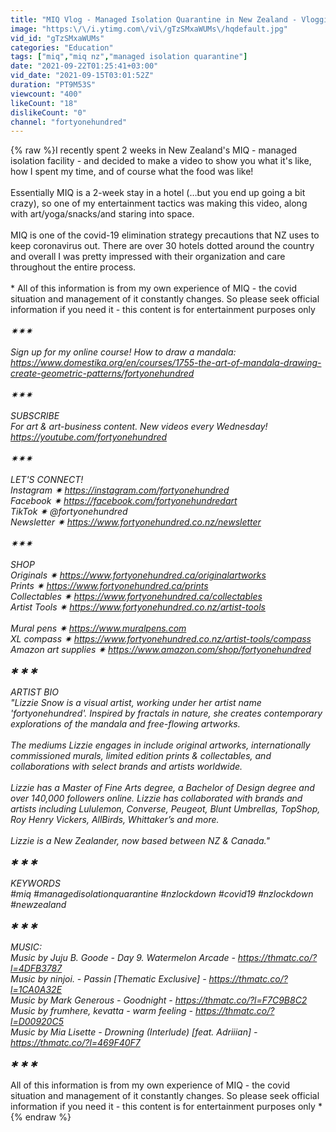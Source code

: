 ```yaml
---
title: "MIQ Vlog - Managed Isolation Quarantine in New Zealand - Vlogging my 2-week hotel MIQ stay in NZ"
image: "https:\/\/i.ytimg.com\/vi\/gTzSMxaWUMs\/hqdefault.jpg"
vid_id: "gTzSMxaWUMs"
categories: "Education"
tags: ["miq","miq nz","managed isolation quarantine"]
date: "2021-09-22T01:25:41+03:00"
vid_date: "2021-09-15T03:01:52Z"
duration: "PT9M53S"
viewcount: "400"
likeCount: "18"
dislikeCount: "0"
channel: "fortyonehundred"
---
```

{% raw %}I recently spent 2 weeks in New Zealand's MIQ - managed isolation facility - and decided to make a video to show you what it's like, how I spent my time, and of course what the food was like!<br /><br />Essentially MIQ is a 2-week stay in a hotel (…but you end up going a bit crazy), so one of my entertainment tactics was making this video, along with art/yoga/snacks/and staring into space.<br /><br />MIQ is one of the covid-19 elimination strategy precautions that NZ uses to keep coronavirus out. There are over 30 hotels dotted around the country and overall I was pretty impressed with their organization and care throughout the entire process.<br /><br />* All of this information is from my own experience of MIQ - the covid situation and management of it constantly changes. So please seek official information if you need it - this content is for entertainment purposes only *<br /><br />✷✷✷<br /><br />Sign up for my online course! How to draw a mandala: <a rel="nofollow" target="blank" href="https://www.domestika.org/en/courses/1755-the-art-of-mandala-drawing-create-geometric-patterns/fortyonehundred">https://www.domestika.org/en/courses/1755-the-art-of-mandala-drawing-create-geometric-patterns/fortyonehundred</a><br /><br />✷✷✷<br /><br />SUBSCRIBE<br />For art &amp; art-business content. New videos every Wednesday!<br /><a rel="nofollow" target="blank" href="https://youtube.com/fortyonehundred">https://youtube.com/fortyonehundred</a><br /><br />✷✷✷<br /><br />LET'S CONNECT!<br />Instagram ✷ <a rel="nofollow" target="blank" href="https://instagram.com/fortyonehundred">https://instagram.com/fortyonehundred</a><br />Facebook ✷ <a rel="nofollow" target="blank" href="https://facebook.com/fortyonehundredart">https://facebook.com/fortyonehundredart</a><br />TikTok ✷ @fortyonehundred<br />Newsletter  ✷ <a rel="nofollow" target="blank" href="https://www.fortyonehundred.co.nz/newsletter">https://www.fortyonehundred.co.nz/newsletter</a><br /><br />✷✷✷<br /><br />SHOP<br />Originals ✷ <a rel="nofollow" target="blank" href="https://www.fortyonehundred.ca/originalartworks">https://www.fortyonehundred.ca/originalartworks</a><br />Prints ✷ <a rel="nofollow" target="blank" href="https://www.fortyonehundred.ca/prints">https://www.fortyonehundred.ca/prints</a><br />Collectables ✷ <a rel="nofollow" target="blank" href="https://www.fortyonehundred.ca/collectables">https://www.fortyonehundred.ca/collectables</a><br />Artist Tools ✷ <a rel="nofollow" target="blank" href="https://www.fortyonehundred.co.nz/artist-tools">https://www.fortyonehundred.co.nz/artist-tools</a><br /><br />Mural pens ✷ <a rel="nofollow" target="blank" href="https://www.muralpens.com">https://www.muralpens.com</a><br />XL compass ✷ <a rel="nofollow" target="blank" href="https://www.fortyonehundred.co.nz/artist-tools/compass">https://www.fortyonehundred.co.nz/artist-tools/compass</a><br />Amazon art supplies ✷ <a rel="nofollow" target="blank" href="https://www.amazon.com/shop/fortyonehundred">https://www.amazon.com/shop/fortyonehundred</a><br /><br />✱ ✱ ✱<br /><br />ARTIST BIO<br />&quot;Lizzie Snow is a visual artist, working under her artist name 'fortyonehundred'. Inspired by fractals in nature, she creates contemporary explorations of the mandala and free-flowing artworks. <br /><br />The mediums Lizzie engages in include original artworks, internationally commissioned murals, limited edition prints &amp; collectables, and collaborations with select brands and artists worldwide.<br /><br />Lizzie has a Master of Fine Arts degree, a Bachelor of Design degree and over 140,000 followers online. Lizzie has collaborated with brands and artists including Lululemon, Converse, Peugeot, Blunt Umbrellas, TopShop, Roy Henry Vickers, AllBirds, Whittaker’s and more.<br /><br />Lizzie is a New Zealander, now based between NZ &amp; Canada.&quot;<br /><br />✱ ✱ ✱<br /><br />KEYWORDS<br />#miq #managedisolationquarantine #nzlockdown #covid19 #nzlockdown #newzealand<br /><br />✱ ✱ ✱<br /><br />MUSIC:<br />Music by Juju B. Goode - Day 9. Watermelon Arcade - <a rel="nofollow" target="blank" href="https://thmatc.co/?l=4DFB3787">https://thmatc.co/?l=4DFB3787</a><br />Music by ninjoi. - Passin [Thematic Exclusive] - <a rel="nofollow" target="blank" href="https://thmatc.co/?l=1CA0A32E">https://thmatc.co/?l=1CA0A32E</a><br />Music by Mark Generous - Goodnight - <a rel="nofollow" target="blank" href="https://thmatc.co/?l=F7C9B8C2">https://thmatc.co/?l=F7C9B8C2</a><br />Music by frumhere, kevatta - warm feeling - <a rel="nofollow" target="blank" href="https://thmatc.co/?l=D00920C5">https://thmatc.co/?l=D00920C5</a><br />Music by Mia Lisette - Drowning (Interlude) [feat. Adriiian] - <a rel="nofollow" target="blank" href="https://thmatc.co/?l=469F40F7">https://thmatc.co/?l=469F40F7</a><br /><br />✱ ✱ ✱<br /><br />* All of this information is from my own experience of MIQ - the covid situation and management of it constantly changes. So please seek official information if you need it - this content is for entertainment purposes only *{% endraw %}
